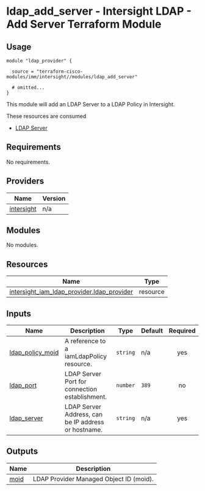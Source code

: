 # ldap_add_server - Intersight LDAP - Add Server Terraform Module

## Usage

```hcl
module "ldap_provider" {

  source = "terraform-cisco-modules/imm/intersight//modules/ldap_add_server"

  # omitted...
}
```

This module will add an LDAP Server to a LDAP Policy in Intersight.

These resources are consumed

* [LDAP Server](https://registry.terraform.io/providers/CiscoDevNet/intersight/latest/docs/resources/iam_ldap_provider)

<!-- BEGINNING OF PRE-COMMIT-TERRAFORM DOCS HOOK -->
## Requirements

No requirements.

## Providers

| Name | Version |
|------|---------|
| <a name="provider_intersight"></a> [intersight](#provider\_intersight) | n/a |

## Modules

No modules.

## Resources

| Name | Type |
|------|------|
| [intersight_iam_ldap_provider.ldap_provider](https://registry.terraform.io/providers/CiscoDevNet/intersight/latest/docs/resources/iam_ldap_provider) | resource |

## Inputs

| Name | Description | Type | Default | Required |
|------|-------------|------|---------|:--------:|
| <a name="input_ldap_policy_moid"></a> [ldap\_policy\_moid](#input\_ldap\_policy\_moid) | A reference to a iamLdapPolicy resource. | `string` | n/a | yes |
| <a name="input_ldap_port"></a> [ldap\_port](#input\_ldap\_port) | LDAP Server Port for connection establishment. | `number` | `389` | no |
| <a name="input_ldap_server"></a> [ldap\_server](#input\_ldap\_server) | LDAP Server Address, can be IP address or hostname. | `string` | n/a | yes |

## Outputs

| Name | Description |
|------|-------------|
| <a name="output_moid"></a> [moid](#output\_moid) | LDAP Provider Managed Object ID (moid). |
<!-- END OF PRE-COMMIT-TERRAFORM DOCS HOOK -->
